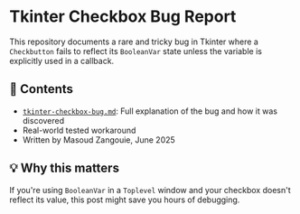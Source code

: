 # Tkinter Checkbox Bug Report

This repository documents a rare and tricky bug in Tkinter where a `Checkbutton` fails to reflect its `BooleanVar` state unless the variable is explicitly used in a callback.

## 📄 Contents

- [`tkinter-checkbox-bug.md`](tkinter-checkbox-bug.md): Full explanation of the bug and how it was discovered
- Real-world tested workaround
- Written by Masoud Zangouie, June 2025

## 💡 Why this matters

If you're using `BooleanVar` in a `Toplevel` window and your checkbox doesn't reflect its value, this post might save you hours of debugging.
